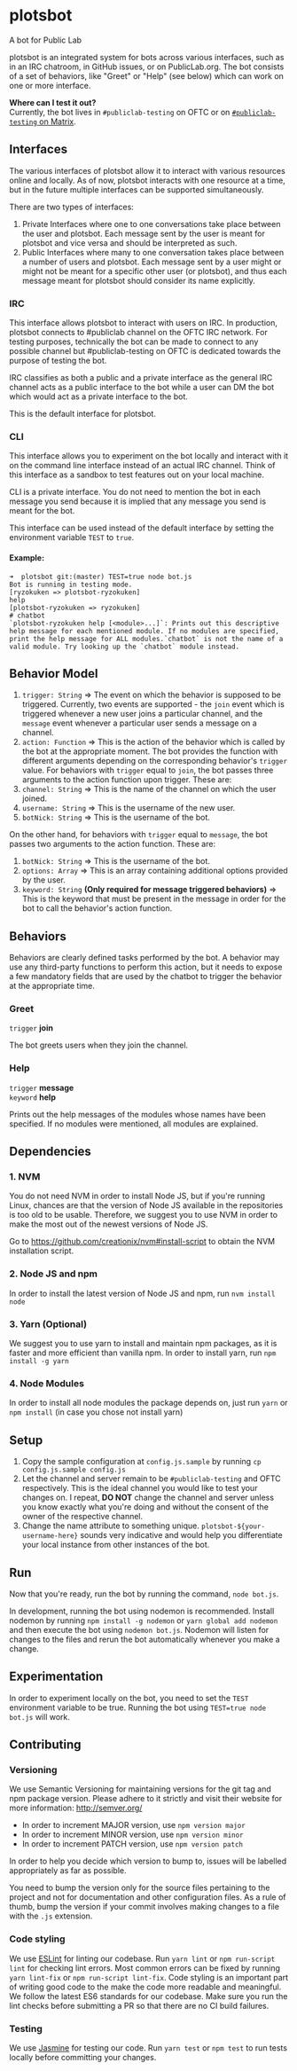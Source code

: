 # plotsbot
A bot for Public Lab

plotsbot is an integrated system for bots across various interfaces, such as in an IRC chatroom, in GitHub issues, or on PublicLab.org. The bot consists of a set of behaviors, like "Greet" or "Help" (see below) which can work on one or more interface.

**Where can I test it out?**  
Currently, the bot lives in `#publiclab-testing` on OFTC or on [`#publiclab-testing` on Matrix](https://riot.im/app/#/room/#publiclab-testing:matrix.org).

## Interfaces

The various interfaces of plotsbot allow it to interact with various resources online and locally. As of now, plotsbot interacts with one resource at a time, but in the future multiple interfaces can be supported simultaneously.

There are two types of interfaces:
1. Private Interfaces where one to one conversations take place between the user and plotsbot. Each message sent by the user is meant for plotsbot and vice versa and should be interpreted as such.
2. Public Interfaces where many to one conversation takes place between a number of users and plotsbot. Each message sent by a user might or might not be meant for a specific other user (or plotsbot), and thus each message meant for plotsbot should consider its name explicitly.

### IRC

This interface allows plotsbot to interact with users on IRC. In production, plotsbot connects to #publiclab channel on the OFTC IRC network. For testing purposes, technically the bot can be made to connect to any possible channel but #publiclab-testing on OFTC is dedicated towards the purpose of testing the bot.

IRC classifies as both a public and a private interface as the general IRC channel acts as a public interface to the bot while a user can DM the bot which would act as a private interface to the bot.

This is the default interface for plotsbot.

### CLI

This interface allows you to experiment on the bot locally and interact with it on the command line interface instead of an actual IRC channel. Think of this interface as a sandbox to test features out on your local machine.

CLI is a private interface. You do not need to mention the bot in each message you send because it is implied that any message you send is meant for the bot.

This interface can be used instead of the default interface by setting the environment variable `TEST` to `true`.

#### Example:

```
➜  plotsbot git:(master) TEST=true node bot.js
Bot is running in testing mode.
[ryzokuken => plotsbot-ryzokuken]
help
[plotsbot-ryzokuken => ryzokuken]
# chatbot
`plotsbot-ryzokuken help [<module>...]`: Prints out this descriptive help message for each mentioned module. If no modules are specified, print the help message for ALL modules.`chatbot` is not the name of a valid module. Try looking up the `chatbot` module instead.
```

## Behavior Model

1. `trigger: String` => The event on which the behavior is supposed to be triggered. Currently, two events are supported - the `join` event which is triggered whenever a new user joins a particular channel, and the `message` event whenever a particular user sends a message on a channel.
2. `action: Function` => This is the action of the behavior which is called by the bot at the appropriate moment. The bot provides the function with different arguments depending on the corresponding behavior's `trigger` value. For behaviors with `trigger` equal to `join`, the bot passes three arguments to the action function upon trigger. These are:
  1. `channel: String` => This is the name of the channel on which the user joined.
  2. `username: String` => This is the username of the new user.
  3. `botNick: String` => This is the username of the bot.

  On the other hand, for behaviors with `trigger` equal to `message`, the bot passes two arguments to the action function. These are:
  1. `botNick: String` => This is the username of the bot.
  2. `options: Array` => This is an array containing additional options provided by the user.
3. `keyword: String` **(Only required for message triggered behaviors)** => This is the keyword that must be present in the message in order for the bot to call the behavior's action function.

## Behaviors

Behaviors are clearly defined tasks performed by the bot. A behavior may use any third-party functions to perform this action, but it needs to expose a few mandatory fields that are used by the chatbot to trigger the behavior at the appropriate time.

### Greet
`trigger` **join**

The bot greets users when they join the channel.

### Help
`trigger` **message**  
`keyword` **help**

Prints out the help messages of the modules whose names have been specified. If no modules were mentioned, all modules are explained.

## Dependencies

### 1. NVM
You do not need NVM in order to install Node JS, but if you're running Linux, chances are that the version of Node JS available in the repositories is too old to be usable. Therefore, we suggest you to use NVM in order to make the most out of the newest versions of Node JS.

Go to https://github.com/creationix/nvm#install-script to obtain the NVM installation script.

### 2. Node JS and npm
In order to install the latest version of Node JS and npm, run `nvm install node`

### 3. Yarn (Optional)
We suggest you to use yarn to install and maintain npm packages, as it is faster and more efficient than vanilla npm. In order to install yarn, run `npm install -g yarn`

### 4. Node Modules
In order to install all node modules the package depends on, just run `yarn` or `npm install` (in case you chose not install yarn)

## Setup

1. Copy the sample configuration at `config.js.sample` by running `cp config.js.sample config.js`
  1. Let the channel and server remain to be `#publiclab-testing` and OFTC respectively. This is the ideal channel you would like to test your changes on. I repeat, **DO NOT** change the channel and server unless you know exactly what you're doing and without the consent of the owner of the respective channel.
  2. Change the name attribute to something unique. `plotsbot-${your-username-here}` sounds very indicative and would help you differentiate your local instance from other instances of the bot.

## Run

Now that you're ready, run the bot by running the command, `node bot.js`.

In development, running the bot using nodemon is recommended. Install nodemon by running `npm install -g nodemon` or `yarn global add nodemon` and then execute the bot using `nodemon bot.js`. Nodemon will listen for changes to the files and rerun the bot automatically whenever you make a change.

## Experimentation

In order to experiment locally on the bot, you need to set the `TEST` environment variable to be true. Running the bot using `TEST=true node bot.js` will work.

## Contributing

### Versioning

We use Semantic Versioning for maintaining versions for the git tag and npm package version. Please adhere to it strictly and visit their website for more information:   http://semver.org/

* In order to increment MAJOR version, use `npm version major`
* In order to increment MINOR version, use `npm version minor`
* In order to increment PATCH version, use `npm version patch`

In order to help you decide which version to bump to, issues will be labelled appropriately as far as possible.

You need to bump the version only for the source files pertaining to the project and not for documentation and other configuration files. As a rule of thumb, bump the version if your commit involves making changes to a file with the `.js` extension.

### Code styling
We use [ESLint](http://eslint.org) for linting our codebase. Run `yarn lint` or `npm run-script lint` for checking lint errors. Most common errors can be fixed by running `yarn lint-fix` or `npm run-script lint-fix`. Code styling is an important part of writing good code to the make the code more readable and meaningful. We follow the latest ES6 standards for our codebase. Make sure you run the lint checks before submitting a PR so that there are no CI build failures.  

### Testing

We use [Jasmine](https://jasmine.github.io/) for testing our code. Run `yarn test` or `npm test` to run tests locally before committing your changes.
